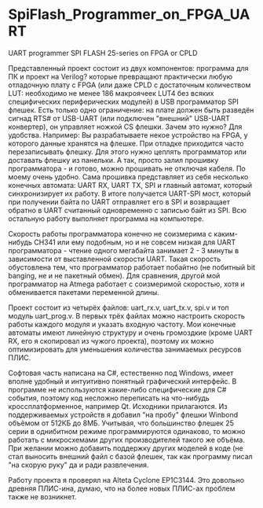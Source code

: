 # SpiFlash_Programmer_on_FPGA_UART
UART programmer SPI FLASH 25-series on FPGA or CPLD

Представленный проект состоит из двух компонентов: программа для ПК и проект на Verilog? которые превращают практически любую отладочную плату с FPGA (или даже CPLD с достаточным количеством LUT: необходимо не менее 186 макроячеек LUT4 без всяких специфических периферических модулей) в USB программатор SPI флешек. Есть только одно ограничение: на плате должен быть разведён сигнад RTS# от USB-UART (или подключен "внешний" USB-UART конвертер), он управляет ножкой CS флешки.
Зачем это нужно? Для удобства. Например: Вы разрабатываете некое устройство на FPGA, у которого данные хранятся на флешке. При отладке приходится часто перезаписывать флешку. Для этого нужно цеплять программатор или доставать флешку из панельки. А так, просто залил прошивку программатора - и готово, можно прошивать не отключая кабеля. По моему очень удобно.
Сама прошивка представляет из себя несколько конечных автомата: UART RX, UART TX, SPI и главный автомат, который синхронизирует их работу. В итоге получается UART-SPI мост, который при получении байта по UART отправляет его в SPI и возвращает обратно в UART считанный одновременно с записью байт из SPI. Всю остальную работу выполняет программа на компьютере.

Скорость работы программатора конечно не соизмерима с каким-нибудь CH341 или ему подобным, но и не совсем низкая для UART программатора - чтение одного мегабайта занимает 2 - 3 минуты в зависимости от выставленной скорости UART. Такая скорость обустовлена тем, что программатор работает побайтно (не побитный bit banging, не и не пакетный обмен). Для сравнения, другой мой программатор на Atmega работает с соизмеримой скоростью, хотя и обменивается пакетами переменной длины.

Проект состоит из четырёх файлов: uart_rx.v, uart_tx.v, spi.v и топ модуль uart_prog.v. В первых трёх файлах можно настроить скорость работы каждого модуля и указать входную частоту. Мои конечные автоматы имеют линейную структуру и очень громоздкие (кроме UART RX, его я скопировал из чужого проекта), поэтому их можно оптимизировать для уменьшения количества занимаемых ресурсов ПЛИС. 

Софтовая часть написана на C#, естественно под Windows, имеет вполне удобный и интуитивно понятный графический интерфейс. В программе не используются какие-либо специфические для C# события, поэтому код несложно переписать на что-нибудь кроссплатформенное, например Qt. Исходники прилагаются. Из поддерживаемых устройств я добавил "на пробу" флешки Winbond объёмом от 512КБ до 8МБ. Учитывая, что большинство флешек 25 серии в однибитном режиме программируются одинаково, то можно работать с микросхемами других производителей такого же объёма. При желании можно добавить поддержку других моделей в коде (не стал выносить внешний файл с базой флешек, так как программу писал "на скорую руку" да и ради развлечения.

Работу проекта я проверял на Alteta Cyclone EP1C3144. Это довольно древняя ПЛИС-ина, думаю, что на более новых ПЛИС-ах проблем также не возникнет.

